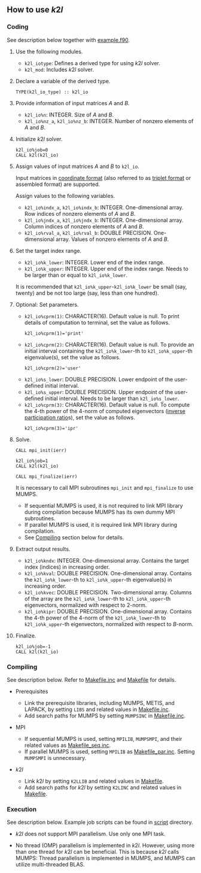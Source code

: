 ## How to use *k*2*l*

### Coding

See description below together with [example.f90](/example/example.f90).

1. Use the following modules.

    * `k2l_iotype`: Defines a derived type for using *k*2*l* solver.
    * `k2l_mod`: Includes *k*2*l* solver.

2. Declare a variable of the derived type. 
    ```
    TYPE(k2l_io_type) :: k2l_io
    ```

3. Provide information of input matrices *A* and *B*.

    * `k2l_io%n`: INTEGER. Size of *A* and *B*.
    * `k2l_io%nz_a`, `k2l_io%nz_b`: INTEGER. Number of nonzero elements of *A* and *B*.

4. Initialize *k*2*l* solver.
    ```
    k2l_io%job=0
    CALL k2l(k2l_io)
    ```

5. Assign values of input matrices *A* and *B* to `k2l_io`.

    Input matrices in [coordinate format](https://math.nist.gov/MatrixMarket/formats.html) (also referred to as [triplet format](https://people.sc.fsu.edu/~jburkardt/data/st/st.html) or assembled format) are supported.

    Assign values to the following variables.

    * `k2l_io%indx_a`, `k2l_io%indx_b`: INTEGER. One-dimensional array. Row indices of nonzero elements of *A* and *B*.
    * `k2l_io%jndx_a`, `k2l_io%jndx_b`: INTEGER. One-dimensional array. Column indices of nonzero elements of *A* and *B*.
    * `k2l_io%rval_a`, `k2l_io%rval_b`: DOUBLE PRECISION. One-dimensional array. Values of nonzero elements of *A* and *B*.

6. Set the target index range.

    * `k2l_io%k_lower`: INTEGER. Lower end of the index range.
    * `k2l_io%k_upper`: INTEGER. Upper end of the index range. Needs to be larger than or equal to `k2l_io%k_lower`.

    It is recommended that `k2l_io%k_upper`-`k2l_io%k_lower` be small (say, twenty) and be not too large (say, less than one hundred).

7. Optional: Set parameters.

    * `k2l_io%cprm(1)`: CHARACTER(16). Default value is null. To print details of computation to terminal, set the value as follows.
        ```
        k2l_io%cprm(1)='print'
        ```
    * `k2l_io%cprm(2)`: CHARACTER(16). Default value is null. To provide an initial interval containing the `k2l_io%k_lower`-th to `k2l_io%k_upper`-th eigenvalue(s), set the value as follows.
        ```
        k2l_io%cprm(2)='user'
        ```
    * `k2l_io%s_lower`: DOUBLE PRECISION. Lower endpoint of the user-defined initial interval. 
    * `k2l_io%s_upper`: DOUBLE PRECISION. Upper endpoint of the user-defined initial interval. Needs to be larger than `k2l_io%s_lower`.
    * `k2l_io%cprm(3)`: CHARACTER(16). Default value is null. To compute the 4-th power of the 4-norm of computed eigenvectors ([inverse participation ratio](https://en.wikipedia.org/wiki/Purity_(quantum_mechanics)#Inverse_Participation_Ratio_(IPR))s), set the value as follows.
        ```
        k2l_io%cprm(3)='ipr'
        ```

8. Solve.
    ```
    CALL mpi_init(ierr)

    k2l_io%job=1
    CALL k2l(k2l_io)

    CALL mpi_finalize(ierr)
    ```

    It is necessary to call MPI subroutines `mpi_init` and `mpi_finalize` to use MUMPS.

    * If sequential MUMPS is used, it is not required to link MPI library during compilation because MUMPS has its own dummy MPI subroutines. 
    * If parallel MUMPS is used, it is required link MPI library during compilation.
    * See [Compiling](#compiling) section below for details.

9. Extract output results.

    * `k2l_io%kndx`: INTEGER. One-dimensional array. Contains the target index (indices) in increasing order.
    * `k2l_io%kval`: DOUBLE PRECISION. One-dimensional array. Contains the `k2l_io%k_lower`-th to `k2l_io%k_upper`-th eigenvalue(s) in increasing order.
    * `k2l_io%kvec`: DOUBLE PRECISION. Two-dimensional array. Columns of the array are the `k2l_io%k_lower`-th to `k2l_io%k_upper`-th eigenvectors, normalized with respect to 2-norm.
    * `k2l_io%kipr`: DOUBLE PRECISION. One-dimensional array. Contains the 4-th power of the 4-norm of the `k2l_io%k_lower`-th to `k2l_io%k_upper`-th eigenvectors, normalized with respect to *B*-norm.

10. Finalize.
    ```
    k2l_io%job=-1
    CALL k2l(k2l_io)
    ```

### Compiling

See description below. Refer to [Makefile.inc](/Makefile.inc) and [Makefile](/example/Makefile) for details.

* Prerequisites

    * Link the prerequisite libraries, including MUMPS, METIS, and LAPACK, by setting `LIBS` and related values in [Makefile.inc](/Makefile.inc).
    * Add search paths for MUMPS by setting `MUMPSINC` in [Makefile.inc](/Makefile.inc).

* MPI    

    * If sequential MUMPS is used, setting `MPILIB`, `MUMPSMPI`, and their related values as [Makefile_seq.inc](/Makefile_seq.inc).
    * If parallel MUMPS is used, setting `MPILIB` as [Makefile_par.inc](/Makefile_par.inc). Setting `MUMPSMPI` is unnecessary.

* *k*2*l*

    * Link *k*2*l* by setting `K2LLIB` and related values in [Makefile](/example/Makefile).
    * Add search paths for *k*2*l* by setting `K2LINC` and related values in [Makefile](/example/Makefile).

### Execution

See description below. Example job scripts can be found in [script](/example/script) directory.

* *k*2*l* does not support MPI parallelism. Use only one MPI task.

* No thread (OMP) parallelism is implemented in *k*2*l*. However, using more than one thread for *k*2*l* can be beneficial. This is because *k*2*l* calls MUMPS: Thread parallelism is implemented in MUMPS, and MUMPS can utilize multi-threaded BLAS.
